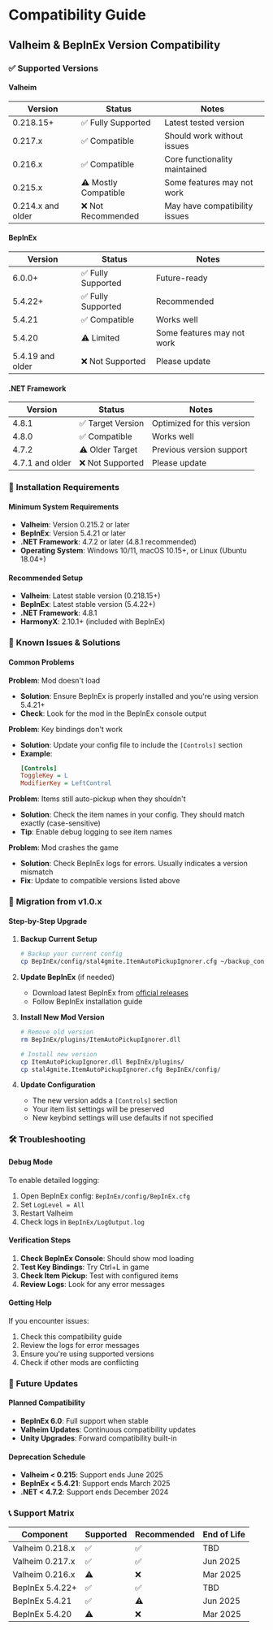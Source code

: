 # Compatibility Guide

## Valheim & BepInEx Version Compatibility

### ✅ **Supported Versions**

#### **Valheim**
| Version | Status | Notes |
|---------|--------|-------|
| 0.218.15+ | ✅ Fully Supported | Latest tested version |
| 0.217.x | ✅ Compatible | Should work without issues |
| 0.216.x | ✅ Compatible | Core functionality maintained |
| 0.215.x | ⚠️ Mostly Compatible | Some features may not work |
| 0.214.x and older | ❌ Not Recommended | May have compatibility issues |

#### **BepInEx**
| Version | Status | Notes |
|---------|--------|-------|
| 6.0.0+ | ✅ Fully Supported | Future-ready |
| 5.4.22+ | ✅ Fully Supported | Recommended |
| 5.4.21 | ✅ Compatible | Works well |
| 5.4.20 | ⚠️ Limited | Some features may not work |
| 5.4.19 and older | ❌ Not Supported | Please update |

#### **.NET Framework**
| Version | Status | Notes |
|---------|--------|-------|
| 4.8.1 | ✅ Target Version | Optimized for this version |
| 4.8.0 | ✅ Compatible | Works well |
| 4.7.2 | ⚠️ Older Target | Previous version support |
| 4.7.1 and older | ❌ Not Supported | Please update |

### 🔧 **Installation Requirements**

#### **Minimum System Requirements**
- **Valheim**: Version 0.215.2 or later
- **BepInEx**: Version 5.4.21 or later
- **.NET Framework**: 4.7.2 or later (4.8.1 recommended)
- **Operating System**: Windows 10/11, macOS 10.15+, or Linux (Ubuntu 18.04+)

#### **Recommended Setup**
- **Valheim**: Latest stable version (0.218.15+)
- **BepInEx**: Latest stable version (5.4.22+)
- **.NET Framework**: 4.8.1
- **HarmonyX**: 2.10.1+ (included with BepInEx)

### 🚨 **Known Issues & Solutions**

#### **Common Problems**

**Problem**: Mod doesn't load
- **Solution**: Ensure BepInEx is properly installed and you're using version 5.4.21+
- **Check**: Look for the mod in the BepInEx console output

**Problem**: Key bindings don't work
- **Solution**: Update your config file to include the `[Controls]` section
- **Example**:
  ```ini
  [Controls]
  ToggleKey = L
  ModifierKey = LeftControl
  ```

**Problem**: Items still auto-pickup when they shouldn't
- **Solution**: Check the item names in your config. They should match exactly (case-sensitive)
- **Tip**: Enable debug logging to see item names

**Problem**: Mod crashes the game
- **Solution**: Check BepInEx logs for errors. Usually indicates a version mismatch
- **Fix**: Update to compatible versions listed above

### 🔄 **Migration from v1.0.x**

#### **Step-by-Step Upgrade**

1. **Backup Current Setup**
   ```bash
   # Backup your current config
   cp BepInEx/config/stal4gmite.ItemAutoPickupIgnorer.cfg ~/backup_config.cfg
   ```

2. **Update BepInEx** (if needed)
   - Download latest BepInEx from [official releases](https://github.com/BepInEx/BepInEx/releases)
   - Follow BepInEx installation guide

3. **Install New Mod Version**
   ```bash
   # Remove old version
   rm BepInEx/plugins/ItemAutoPickupIgnorer.dll
   
   # Install new version
   cp ItemAutoPickupIgnorer.dll BepInEx/plugins/
   cp stal4gmite.ItemAutoPickupIgnorer.cfg BepInEx/config/
   ```

4. **Update Configuration**
   - The new version adds a `[Controls]` section
   - Your item list settings will be preserved
   - New keybind settings will use defaults if not specified

### 🛠️ **Troubleshooting**

#### **Debug Mode**
To enable detailed logging:
1. Open BepInEx config: `BepInEx/config/BepInEx.cfg`
2. Set `LogLevel = All`
3. Restart Valheim
4. Check logs in `BepInEx/LogOutput.log`

#### **Verification Steps**
1. **Check BepInEx Console**: Should show mod loading
2. **Test Key Bindings**: Try Ctrl+L in game
3. **Check Item Pickup**: Test with configured items
4. **Review Logs**: Look for any error messages

#### **Getting Help**
If you encounter issues:
1. Check this compatibility guide
2. Review the logs for error messages
3. Ensure you're using supported versions
4. Check if other mods are conflicting

### 🔮 **Future Updates**

#### **Planned Compatibility**
- **BepInEx 6.0**: Full support when stable
- **Valheim Updates**: Continuous compatibility updates
- **Unity Upgrades**: Forward compatibility built-in

#### **Deprecation Schedule**
- **Valheim < 0.215**: Support ends June 2025
- **BepInEx < 5.4.21**: Support ends March 2025
- **.NET < 4.7.2**: Support ends December 2024

### 📞 **Support Matrix**

| Component | Supported | Recommended | End of Life |
|-----------|-----------|-------------|-------------|
| Valheim 0.218.x | ✅ | ✅ | TBD |
| Valheim 0.217.x | ✅ | ✅ | Jun 2025 |
| Valheim 0.216.x | ⚠️ | ❌ | Mar 2025 |
| BepInEx 5.4.22+ | ✅ | ✅ | TBD |
| BepInEx 5.4.21 | ✅ | ⚠️ | Jun 2025 |
| BepInEx 5.4.20 | ⚠️ | ❌ | Mar 2025 |
